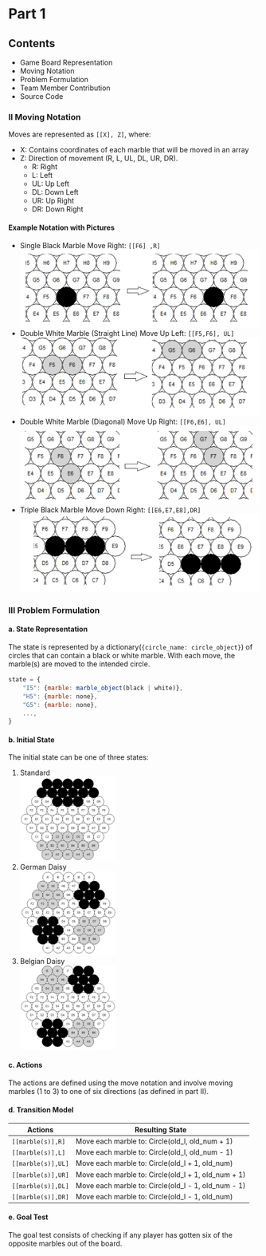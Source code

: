 # Part 1

## Contents

- Game Board Representation
- Moving Notation
- Problem Formulation
- Team Member Contribution
- Source Code

### II Moving Notation

Moves are represented as `[[X], Z]`, where:

- X: Contains coordinates of each marble that will be moved in an array
- Z: Direction of movement (R, L, UL, DL, UR, DR).
    - R: Right
    - L: Left
    - UL: Up Left
    - DL: Down Left
    - UR: Up Right
    - DR: Down Right

#### Example Notation with Pictures

- Single Black Marble Move Right: `[[F6] ,R]`
  ![img_6.png](pictures/img_6.png)
- Double White Marble (Straight Line) Move Up Left: `[[F5,F6], UL]`
  ![img_7.png](pictures/img_7.png)
- Double White Marble (Diagonal) Move Up Right: `[[F6,E6], UL]`
  ![img_8.png](pictures/img_8.png)
- Triple Black Marble Move Down Right: `[[E6,E7,E8],DR]`
  ![img_9.png](pictures/img_9.png)

### III Problem Formulation

#### a. State Representation

The state is represented by a dictionary(`{circle_name: circle_object}`) of circles that can contain a black or white
marble. With each move, the
marble(s) are moved to the intended circle.

```javascript
state = {
    "I5": {marble: marble_object(black | white)},
    "H5": {marble: none},
    "G5": {marble: none},
    ...,
}
```

#### b. Initial State

The initial state can be one of three states:

1. Standard  
   <img src="pictures/img_3.png" alt="Standard" style="width:40%;">
2. German Daisy  
   <img src="pictures/img_2.png" alt="German Daisy" style="width:40%;">
3. Belgian Daisy  
   <img src="pictures/img_1.png" alt="Belgian Daisy" style="width:40%;">

#### c. Actions

The actions are defined using the move notation and involve moving marbles (1 to 3) to one of six directions (as defined
in part II).

#### d. Transition Model

| Actions            | Resulting State                                     |
|--------------------|-----------------------------------------------------|
| `[[marble(s)],R]`  | Move each marble to: Circle(old_l, old_num + 1)     |
| `[[marble(s)],L]`  | Move each marble to: Circle(old_l, old_num - 1)     |
| `[[marble(s)],UL]` | Move each marble to: Circle(old_l + 1, old_num)     |
| `[[marble(s)],UR]` | Move each marble to: Circle(old_l + 1, old_num + 1) |
| `[[marble(s)],DL]` | Move each marble to: Circle(old_l - 1, old_num - 1) |
| `[[marble(s)],DR]` | Move each marble to: Circle(old_l - 1, old_num)     |

#### e. Goal Test

The goal test consists of checking if any player has gotten six of the opposite marbles out of the board.